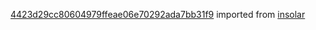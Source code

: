 [4423d29cc80604979ffeae06e70292ada7bb31f9](https://github.com/insolar/insolar/commit/4423d29cc80604979ffeae06e70292ada7bb31f9) imported from [insolar](https://github.com/insolar/insolar)
